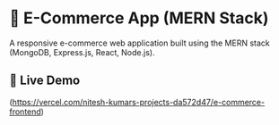 # 🛒 E-Commerce App (MERN Stack)

A responsive e-commerce web application built using the MERN stack (MongoDB, Express.js, React, Node.js).

## 🔗  Live Demo

(https://vercel.com/nitesh-kumars-projects-da572d47/e-commerce-frontend)





